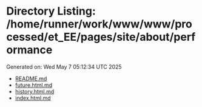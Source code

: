 # Directory Listing: /home/runner/work/www/www/processed/et_EE/pages/site/about/performance
Generated on: Wed May  7 05:12:34 UTC 2025

- [README.md](README.md)
- [future.html.md](future.html.md)
- [history.html.md](history.html.md)
- [index.html.md](index.html.md)
